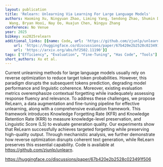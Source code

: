 ```yaml
---
layout: publication
title: 'Relearn: Unlearning Via Learning For Large Language Models'
authors: Haoming Xu, Ningyuan Zhao, Liming Yang, Sendong Zhao, Shumin Deng, Mengru
  Wang, Bryan Hooi, Nay Oo, Huajun Chen, Ningyu Zhang
conference: No Venue
year: 2025
bibkey: xu2025relearn
additional_links: [{name: Code, url: 'https://github.com/zjunlp/unlearn'}, {name: Code,
    url: 'https://huggingface.co/discussions/paper/67b420e2b2528c023491f506'}, {name: Paper,
    url: 'https://arxiv.org/abs/hf2502.11190'}]
tags: ["Efficiency", "Evaluation", "Fine-Tuning", "Has Code", "Tools"]
short_authors: Xu et al.
---
```

Current unlearning methods for large language models usually rely on reverse optimization to reduce target token probabilities. However, this paradigm disrupts the subsequent tokens prediction, degrading model performance and linguistic coherence. Moreover, existing evaluation metrics overemphasize contextual forgetting while inadequately assessing response fluency and relevance. To address these challenges, we propose ReLearn, a data augmentation and fine-tuning pipeline for effective unlearning, along with a comprehensive evaluation framework. This framework introduces Knowledge Forgetting Rate (KFR) and Knowledge Retention Rate (KRR) to measure knowledge-level preservation, and Linguistic Score (LS) to evaluate generation quality. Our experiments show that ReLearn successfully achieves targeted forgetting while preserving high-quality output. Through mechanistic analysis, we further demonstrate how reverse optimization disrupts coherent text generation, while ReLearn preserves this essential capability. Code is available at https://github.com/zjunlp/unlearn.

https://huggingface.co/discussions/paper/67b420e2b2528c023491f506